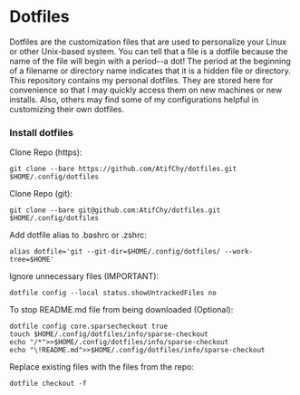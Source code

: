 #  Dotfiles

Dotfiles are the customization files that are used to personalize your Linux or other Unix-based system.  You can tell that a file is a dotfile because the name of the file will begin with a period--a dot!  The period at the beginning of a filename or directory name indicates that it is a hidden file or directory.  This repository contains my personal dotfiles.  They are stored here for convenience so that I may quickly access them on new machines or new installs.  Also, others may find some of my configurations helpful in customizing their own dotfiles.  

###  Install dotfiles
Clone Repo (https):
```
git clone --bare https://github.com/AtifChy/dotfiles.git $HOME/.config/dotfiles
```
Clone Repo (git):
```
git clone --bare git@github.com:AtifChy/dotfiles.git $HOME/.config/dotfiles
```
Add dotfile alias to .bashrc or .zshrc:
```
alias dotfile='git --git-dir=$HOME/.config/dotfiles/ --work-tree=$HOME'
```
Ignore unnecessary files (IMPORTANT):
```
dotfile config --local status.showUntrackedFiles no
```
To stop README.md file from being downloaded (Optional):
```
dotfile config core.sparsecheckout true
touch $HOME/.config/dotfiles/info/sparse-checkout
echo "/*">>$HOME/.config/dotfiles/info/sparse-checkout
echo "\!README.md">>$HOME/.config/dotfiles/info/sparse-checkout
```
Replace existing files with the files from the repo:
```
dotfile checkout -f
```
